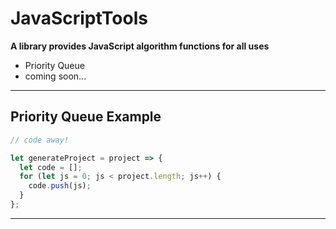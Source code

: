 # JavaScriptTools

**A library provides JavaScript algorithm functions for all uses**

- Priority Queue
- coming soon...




---

## Priority Queue Example 

```javascript
// code away!

let generateProject = project => {
  let code = [];
  for (let js = 0; js < project.length; js++) {
    code.push(js);
  }
};
```

---
